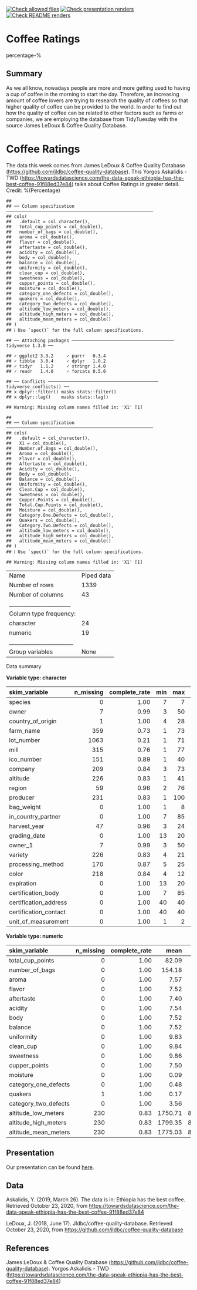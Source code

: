 [![Check allowed files](https://github.com/ids-s1-20/project-percent_percentage/workflows/Check%20allowed%20files/badge.svg)](https://github.com/ids-s1-20/project-percent_percentage/actions?query=workflow:%22Check%20allowed%20files%22) [![Check presentation renders](https://github.com/ids-s1-20/project-percent_percentage/workflows/Check%20presentation%20renders/badge.svg)](https://github.com/ids-s1-20/project-percent_percentage/actions?query=workflow:%22Check%20presentation%20renders%22) [![Check README renders](https://github.com/ids-s1-20/project-percent_percentage/workflows/Check%20README%20renders/badge.svg)](https://github.com/ids-s1-20/project-percent_percentage/actions?query=workflow:%22Check%20README%20renders%22)


Coffee Ratings
================
percentage-%

## Summary

As we all know, nowadays people are more and more getting used to having
a cup of coffee in the morning to start the day. Therefore, an
increasing amount of coffee lovers are trying to research the quality of
coffees so that higher quality of coffee can be provided to the world.
In order to find out how the quality of coffee can be related to other
factors such as farms or companies, we are employing the database from
TidyTuesday with the source James LeDoux & Coffee Quality Database.

# Coffee Ratings

The data this week comes from James LeDoux & Coffee Quality Database
(<https://github.com/jldbc/coffee-quality-database>). This Yorgos
Askalidis - TWD
(<https://towardsdatascience.com/the-data-speak-ethiopia-has-the-best-coffee-91f88ed37e84>)
talks about Coffee Ratings in greater detail. Credit: %(Percentage)

    ## 
    ## ── Column specification ────────────────────────────────────────────────────────
    ## cols(
    ##   .default = col_character(),
    ##   total_cup_points = col_double(),
    ##   number_of_bags = col_double(),
    ##   aroma = col_double(),
    ##   flavor = col_double(),
    ##   aftertaste = col_double(),
    ##   acidity = col_double(),
    ##   body = col_double(),
    ##   balance = col_double(),
    ##   uniformity = col_double(),
    ##   clean_cup = col_double(),
    ##   sweetness = col_double(),
    ##   cupper_points = col_double(),
    ##   moisture = col_double(),
    ##   category_one_defects = col_double(),
    ##   quakers = col_double(),
    ##   category_two_defects = col_double(),
    ##   altitude_low_meters = col_double(),
    ##   altitude_high_meters = col_double(),
    ##   altitude_mean_meters = col_double()
    ## )
    ## ℹ Use `spec()` for the full column specifications.

    ## ── Attaching packages ─────────────────────────────────────── tidyverse 1.3.0 ──

    ## ✓ ggplot2 3.3.2     ✓ purrr   0.3.4
    ## ✓ tibble  3.0.4     ✓ dplyr   1.0.2
    ## ✓ tidyr   1.1.2     ✓ stringr 1.4.0
    ## ✓ readr   1.4.0     ✓ forcats 0.5.0

    ## ── Conflicts ────────────────────────────────────────── tidyverse_conflicts() ──
    ## x dplyr::filter() masks stats::filter()
    ## x dplyr::lag()    masks stats::lag()

    ## Warning: Missing column names filled in: 'X1' [1]

    ## 
    ## ── Column specification ────────────────────────────────────────────────────────
    ## cols(
    ##   .default = col_character(),
    ##   X1 = col_double(),
    ##   Number.of.Bags = col_double(),
    ##   Aroma = col_double(),
    ##   Flavor = col_double(),
    ##   Aftertaste = col_double(),
    ##   Acidity = col_double(),
    ##   Body = col_double(),
    ##   Balance = col_double(),
    ##   Uniformity = col_double(),
    ##   Clean.Cup = col_double(),
    ##   Sweetness = col_double(),
    ##   Cupper.Points = col_double(),
    ##   Total.Cup.Points = col_double(),
    ##   Moisture = col_double(),
    ##   Category.One.Defects = col_double(),
    ##   Quakers = col_double(),
    ##   Category.Two.Defects = col_double(),
    ##   altitude_low_meters = col_double(),
    ##   altitude_high_meters = col_double(),
    ##   altitude_mean_meters = col_double()
    ## )
    ## ℹ Use `spec()` for the full column specifications.

    ## Warning: Missing column names filled in: 'X1' [1]

|                                                  |            |
| :----------------------------------------------- | :--------- |
| Name                                             | Piped data |
| Number of rows                                   | 1339       |
| Number of columns                                | 43         |
| \_\_\_\_\_\_\_\_\_\_\_\_\_\_\_\_\_\_\_\_\_\_\_   |            |
| Column type frequency:                           |            |
| character                                        | 24         |
| numeric                                          | 19         |
| \_\_\_\_\_\_\_\_\_\_\_\_\_\_\_\_\_\_\_\_\_\_\_\_ |            |
| Group variables                                  | None       |

Data summary

**Variable type: character**

| skim\_variable         | n\_missing | complete\_rate | min | max | empty | n\_unique | whitespace |
| :--------------------- | ---------: | -------------: | --: | --: | ----: | --------: | ---------: |
| species                |          0 |           1.00 |   7 |   7 |     0 |         2 |          0 |
| owner                  |          7 |           0.99 |   3 |  50 |     0 |       315 |          0 |
| country\_of\_origin    |          1 |           1.00 |   4 |  28 |     0 |        36 |          0 |
| farm\_name             |        359 |           0.73 |   1 |  73 |     0 |       571 |          0 |
| lot\_number            |       1063 |           0.21 |   1 |  71 |     0 |       227 |          0 |
| mill                   |        315 |           0.76 |   1 |  77 |     0 |       460 |          0 |
| ico\_number            |        151 |           0.89 |   1 |  40 |     0 |       847 |          0 |
| company                |        209 |           0.84 |   3 |  73 |     0 |       281 |          0 |
| altitude               |        226 |           0.83 |   1 |  41 |     0 |       396 |          0 |
| region                 |         59 |           0.96 |   2 |  76 |     0 |       356 |          0 |
| producer               |        231 |           0.83 |   1 | 100 |     0 |       691 |          0 |
| bag\_weight            |          0 |           1.00 |   1 |   8 |     0 |        56 |          0 |
| in\_country\_partner   |          0 |           1.00 |   7 |  85 |     0 |        27 |          0 |
| harvest\_year          |         47 |           0.96 |   3 |  24 |     0 |        46 |          0 |
| grading\_date          |          0 |           1.00 |  13 |  20 |     0 |       567 |          0 |
| owner\_1               |          7 |           0.99 |   3 |  50 |     0 |       319 |          0 |
| variety                |        226 |           0.83 |   4 |  21 |     0 |        29 |          0 |
| processing\_method     |        170 |           0.87 |   5 |  25 |     0 |         5 |          0 |
| color                  |        218 |           0.84 |   4 |  12 |     0 |         4 |          0 |
| expiration             |          0 |           1.00 |  13 |  20 |     0 |       566 |          0 |
| certification\_body    |          0 |           1.00 |   7 |  85 |     0 |        26 |          0 |
| certification\_address |          0 |           1.00 |  40 |  40 |     0 |        32 |          0 |
| certification\_contact |          0 |           1.00 |  40 |  40 |     0 |        29 |          0 |
| unit\_of\_measurement  |          0 |           1.00 |   1 |   2 |     0 |         2 |          0 |

**Variable type: numeric**

| skim\_variable         | n\_missing | complete\_rate |    mean |      sd | p0 |     p25 |     p50 |     p75 |      p100 | hist  |
| :--------------------- | ---------: | -------------: | ------: | ------: | -: | ------: | ------: | ------: | --------: | :---- |
| total\_cup\_points     |          0 |           1.00 |   82.09 |    3.50 |  0 |   81.08 |   82.50 |   83.67 |     90.58 | ▁▁▁▁▇ |
| number\_of\_bags       |          0 |           1.00 |  154.18 |  129.99 |  0 |   14.00 |  175.00 |  275.00 |   1062.00 | ▇▇▁▁▁ |
| aroma                  |          0 |           1.00 |    7.57 |    0.38 |  0 |    7.42 |    7.58 |    7.75 |      8.75 | ▁▁▁▁▇ |
| flavor                 |          0 |           1.00 |    7.52 |    0.40 |  0 |    7.33 |    7.58 |    7.75 |      8.83 | ▁▁▁▁▇ |
| aftertaste             |          0 |           1.00 |    7.40 |    0.40 |  0 |    7.25 |    7.42 |    7.58 |      8.67 | ▁▁▁▁▇ |
| acidity                |          0 |           1.00 |    7.54 |    0.38 |  0 |    7.33 |    7.58 |    7.75 |      8.75 | ▁▁▁▁▇ |
| body                   |          0 |           1.00 |    7.52 |    0.37 |  0 |    7.33 |    7.50 |    7.67 |      8.58 | ▁▁▁▁▇ |
| balance                |          0 |           1.00 |    7.52 |    0.41 |  0 |    7.33 |    7.50 |    7.75 |      8.75 | ▁▁▁▁▇ |
| uniformity             |          0 |           1.00 |    9.83 |    0.55 |  0 |   10.00 |   10.00 |   10.00 |     10.00 | ▁▁▁▁▇ |
| clean\_cup             |          0 |           1.00 |    9.84 |    0.76 |  0 |   10.00 |   10.00 |   10.00 |     10.00 | ▁▁▁▁▇ |
| sweetness              |          0 |           1.00 |    9.86 |    0.62 |  0 |   10.00 |   10.00 |   10.00 |     10.00 | ▁▁▁▁▇ |
| cupper\_points         |          0 |           1.00 |    7.50 |    0.47 |  0 |    7.25 |    7.50 |    7.75 |     10.00 | ▁▁▁▇▁ |
| moisture               |          0 |           1.00 |    0.09 |    0.05 |  0 |    0.09 |    0.11 |    0.12 |      0.28 | ▃▇▅▁▁ |
| category\_one\_defects |          0 |           1.00 |    0.48 |    2.55 |  0 |    0.00 |    0.00 |    0.00 |     63.00 | ▇▁▁▁▁ |
| quakers                |          1 |           1.00 |    0.17 |    0.83 |  0 |    0.00 |    0.00 |    0.00 |     11.00 | ▇▁▁▁▁ |
| category\_two\_defects |          0 |           1.00 |    3.56 |    5.31 |  0 |    0.00 |    2.00 |    4.00 |     55.00 | ▇▁▁▁▁ |
| altitude\_low\_meters  |        230 |           0.83 | 1750.71 | 8669.44 |  1 | 1100.00 | 1310.64 | 1600.00 | 190164.00 | ▇▁▁▁▁ |
| altitude\_high\_meters |        230 |           0.83 | 1799.35 | 8668.81 |  1 | 1100.00 | 1350.00 | 1650.00 | 190164.00 | ▇▁▁▁▁ |
| altitude\_mean\_meters |        230 |           0.83 | 1775.03 | 8668.63 |  1 | 1100.00 | 1310.64 | 1600.00 | 190164.00 | ▇▁▁▁▁ |

## Presentation

Our presentation can be found [here](presentation/presentation.html).

## Data

Askalidis, Y. (2019, March 26). The data is in: Ethiopia has the best
coffee. Retrieved October 23, 2020, from
<https://towardsdatascience.com/the-data-speak-ethiopia-has-the-best-coffee-91f88ed37e84>

LeDoux, J. (2018, June 17). Jldbc/coffee-quality-database. Retrieved
October 23, 2020, from
<https://github.com/jldbc/coffee-quality-database>

## References

James LeDoux & Coffee Quality Database
(<https://github.com/jldbc/coffee-quality-database>). Yorgos Askalidis -
TWD
(<https://towardsdatascience.com/the-data-speak-ethiopia-has-the-best-coffee-91f88ed37e84>)
